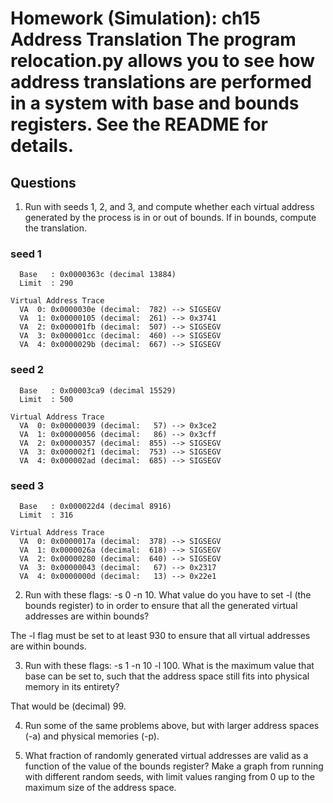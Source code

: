 # Homework (Simulation): ch15 Address Translation The program relocation.py allows you to see how address translations are performed in a system with base and bounds registers. See the README for details.

## Questions

1.  Run with seeds 1, 2, and 3, and compute whether each virtual address generated by the process is in or out of bounds. If in bounds, compute the translation.

### seed 1

```
  Base   : 0x0000363c (decimal 13884)
  Limit  : 290

Virtual Address Trace
  VA  0: 0x0000030e (decimal:  782) --> SIGSEGV
  VA  1: 0x00000105 (decimal:  261) --> 0x3741
  VA  2: 0x000001fb (decimal:  507) --> SIGSEGV
  VA  3: 0x000001cc (decimal:  460) --> SIGSEGV
  VA  4: 0x0000029b (decimal:  667) --> SIGSEGV
```

### seed 2

```
  Base   : 0x00003ca9 (decimal 15529)
  Limit  : 500

Virtual Address Trace
  VA  0: 0x00000039 (decimal:   57) --> 0x3ce2
  VA  1: 0x00000056 (decimal:   86) --> 0x3cff
  VA  2: 0x00000357 (decimal:  855) --> SIGSEGV
  VA  3: 0x000002f1 (decimal:  753) --> SIGSEGV
  VA  4: 0x000002ad (decimal:  685) --> SIGSEGV
```

### seed 3

```
  Base   : 0x000022d4 (decimal 8916)
  Limit  : 316

Virtual Address Trace
  VA  0: 0x0000017a (decimal:  378) --> SIGSEGV
  VA  1: 0x0000026a (decimal:  618) --> SIGSEGV
  VA  2: 0x00000280 (decimal:  640) --> SIGSEGV
  VA  3: 0x00000043 (decimal:   67) --> 0x2317
  VA  4: 0x0000000d (decimal:   13) --> 0x22e1
```

2.  Run with these flags: -s 0 -n 10. What value do you have to set -l (the bounds register) to in order to ensure that all the generated virtual addresses are within bounds?

The -l flag must be set to at least 930 to ensure that all virtual addresses are within bounds.

3.  Run with these flags: -s 1 -n 10 -l 100. What is the maximum value that base can be set to, such that the address space still fits into physical memory in its entirety?

That would be (decimal) 99.

4.  Run some of the same problems above, but with larger address spaces (-a) and physical memories (-p).

5.  What fraction of randomly generated virtual addresses are valid as a function of the value of the bounds register? Make a graph from running with different random seeds, with limit values ranging from 0 up to the maximum size of the address space.
